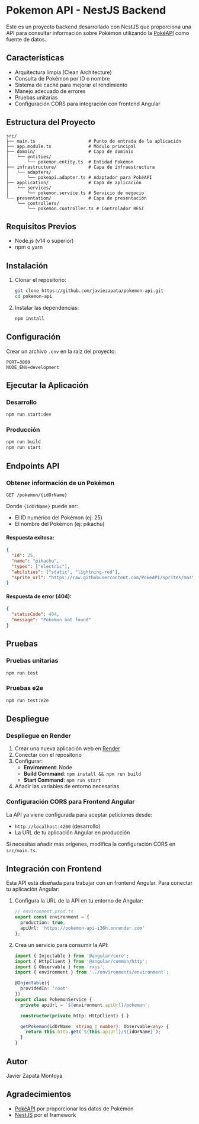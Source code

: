 # Pokemon API - NestJS Backend

Este es un proyecto backend desarrollado con NestJS que proporciona una API para consultar información sobre Pokémon utilizando la [PokéAPI](https://pokeapi.co/) como fuente de datos.

## Características

- Arquitectura limpia (Clean Architecture)
- Consulta de Pokémon por ID o nombre
- Sistema de caché para mejorar el rendimiento
- Manejo adecuado de errores
- Pruebas unitarias
- Configuración CORS para integración con frontend Angular

## Estructura del Proyecto

```
src/
├── main.ts                    # Punto de entrada de la aplicación
├── app.module.ts              # Módulo principal
├── domain/                    # Capa de dominio
│   └── entities/
│       └── pokemon.entity.ts  # Entidad Pokémon
├── infrastructure/            # Capa de infraestructura
│   └── adapters/
│       └── pokeapi.adapter.ts # Adaptador para PokéAPI
├── application/               # Capa de aplicación
│   └── services/
│       └── pokemon.service.ts # Servicio de negocio
└── presentation/              # Capa de presentación
    └── controllers/
        └── pokemon.controller.ts # Controlador REST
```

## Requisitos Previos

- Node.js (v14 o superior)
- npm o yarn

## Instalación

1. Clonar el repositorio:
   ```bash
   git clone https://github.com/javiezapata/pokemon-api.git
   cd pokemon-api
   ```

2. Instalar las dependencias:
   ```bash
   npm install
   ```

## Configuración

Crear un archivo `.env` en la raíz del proyecto:

```
PORT=3000
NODE_ENV=development
```

## Ejecutar la Aplicación

### Desarrollo

```bash
npm run start:dev
```

### Producción

```bash
npm run build
npm run start
```

## Endpoints API

### Obtener información de un Pokémon

```
GET /pokemon/{idOrName}
```

Donde `{idOrName}` puede ser:
- El ID numérico del Pokémon (ej: 25)
- El nombre del Pokémon (ej: pikachu)

#### Respuesta exitosa:

```json
{
  "id": 25,
  "name": "pikachu",
  "types": ["electric"],
  "abilities": ["static", "lightning-rod"],
  "sprite_url": "https://raw.githubusercontent.com/PokeAPI/sprites/master/sprites/pokemon/25.png"
}
```

#### Respuesta de error (404):

```json
{
  "statusCode": 404,
  "message": "Pokemon not found"
}
```

## Pruebas

### Pruebas unitarias

```bash
npm run test
```

### Pruebas e2e

```bash
npm run test:e2e
```

## Despliegue

### Despliegue en Render

1. Crear una nueva aplicación web en [Render](https://render.com)
2. Conectar con el repositorio
3. Configurar:
   - **Environment**: Node
   - **Build Command**: `npm install && npm run build`
   - **Start Command**: `npm run start`
4. Añadir las variables de entorno necesarias

### Configuración CORS para Frontend Angular

La API ya viene configurada para aceptar peticiones desde:
- `http://localhost:4200` (desarrollo)
- La URL de tu aplicación Angular en producción

Si necesitas añadir más orígenes, modifica la configuración CORS en `src/main.ts`.

## Integración con Frontend

Esta API está diseñada para trabajar con un frontend Angular. Para conectar tu aplicación Angular:

1. Configura la URL de la API en tu entorno de Angular:
   ```typescript
   // environment.prod.ts
   export const environment = {
     production: true,
     apiUrl: 'https://pokemon-api-i36h.onrender.com'
   };
   ```

2. Crea un servicio para consumir la API:
   ```typescript
   import { Injectable } from '@angular/core';
   import { HttpClient } from '@angular/common/http';
   import { Observable } from 'rxjs';
   import { environment } from '../environments/environment';

   @Injectable({
     providedIn: 'root'
   })
   export class PokemonService {
     private apiUrl = `${environment.apiUrl}/pokemon`;

     constructor(private http: HttpClient) { }

     getPokemon(idOrName: string | number): Observable<any> {
       return this.http.get(`${this.apiUrl}/${idOrName}`);
     }
   }
   ```


## Autor

Javier Zapata Montoya

## Agradecimientos

- [PokéAPI](https://pokeapi.co/) por proporcionar los datos de Pokémon
- [NestJS](https://nestjs.com/) por el framework
